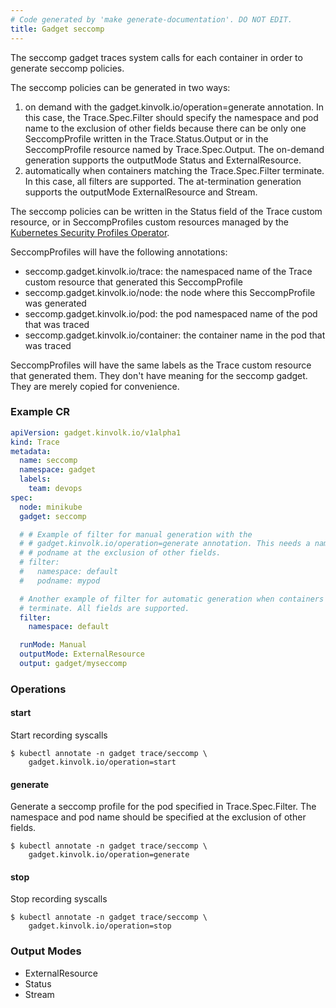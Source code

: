 ```yaml
---
# Code generated by 'make generate-documentation'. DO NOT EDIT.
title: Gadget seccomp
---
```


The seccomp gadget traces system calls for each container in order to generate
seccomp policies.

The seccomp policies can be generated in two ways:
1. on demand with the gadget.kinvolk.io/operation=generate annotation. In this
   case, the Trace.Spec.Filter should specify the namespace and pod name to the
   exclusion of other fields because there can be only one SeccompProfile
   written in the Trace.Status.Output or in the SeccompProfile resource named
   by Trace.Spec.Output. The on-demand generation supports the outputMode
   Status and ExternalResource.
2. automatically when containers matching the Trace.Spec.Filter terminate. In
   this case, all filters are supported. The at-termination generation supports
   the outputMode ExternalResource and Stream.

The seccomp policies can be written in the Status field of the Trace custom
resource, or in SeccompProfiles custom resources managed by the [Kubernetes
Security Profiles
Operator](https://github.com/kubernetes-sigs/security-profiles-operator).

SeccompProfiles will have the following annotations:

* seccomp.gadget.kinvolk.io/trace: the namespaced name of the Trace custom
  resource that generated this SeccompProfile
* seccomp.gadget.kinvolk.io/node: the node where this SeccompProfile was
  generated
* seccomp.gadget.kinvolk.io/pod: the pod namespaced name of the pod that was
  traced
* seccomp.gadget.kinvolk.io/container: the container name in the pod that was
  traced

SeccompProfiles will have the same labels as the Trace custom resource that
generated them. They don&#39;t have meaning for the seccomp gadget. They are
merely copied for convenience.


### Example CR

```yaml
apiVersion: gadget.kinvolk.io/v1alpha1
kind: Trace
metadata:
  name: seccomp
  namespace: gadget
  labels:
    team: devops
spec:
  node: minikube
  gadget: seccomp

  # # Example of filter for manual generation with the
  # # gadget.kinvolk.io/operation=generate annotation. This needs a namespace and
  # # podname at the exclusion of other fields.
  # filter:
  #   namespace: default
  #   podname: mypod

  # Another example of filter for automatic generation when containers
  # terminate. All fields are supported.
  filter:
    namespace: default

  runMode: Manual
  outputMode: ExternalResource
  output: gadget/myseccomp
```

### Operations


#### start

Start recording syscalls

```
$ kubectl annotate -n gadget trace/seccomp \
    gadget.kinvolk.io/operation=start
```
#### generate

Generate a seccomp profile for the pod specified in Trace.Spec.Filter. The
namespace and pod name should be specified at the exclusion of other fields.

```
$ kubectl annotate -n gadget trace/seccomp \
    gadget.kinvolk.io/operation=generate
```
#### stop

Stop recording syscalls

```
$ kubectl annotate -n gadget trace/seccomp \
    gadget.kinvolk.io/operation=stop
```

### Output Modes

* ExternalResource
* Status
* Stream
